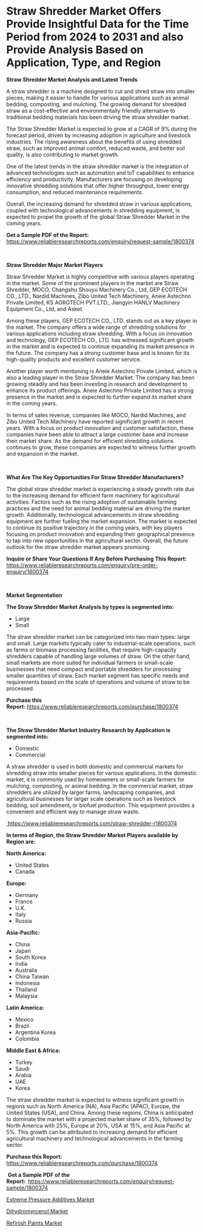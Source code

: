 <p><h1>Straw Shredder Market Offers Provide Insightful Data for the Time Period from 2024 to 2031 and also Provide Analysis Based on Application, Type, and Region</h1></p><p><strong>Straw Shredder Market Analysis and Latest Trends</strong></p>
<p><p>A straw shredder is a machine designed to cut and shred straw into smaller pieces, making it easier to handle for various applications such as animal bedding, composting, and mulching. The growing demand for shredded straw as a cost-effective and environmentally friendly alternative to traditional bedding materials has been driving the straw shredder market.</p><p>The Straw Shredder Market is expected to grow at a CAGR of 9% during the forecast period, driven by increasing adoption in agriculture and livestock industries. The rising awareness about the benefits of using shredded straw, such as improved animal comfort, reduced waste, and better soil quality, is also contributing to market growth.</p><p>One of the latest trends in the straw shredder market is the integration of advanced technologies such as automation and IoT capabilities to enhance efficiency and productivity. Manufacturers are focusing on developing innovative shredding solutions that offer higher throughput, lower energy consumption, and reduced maintenance requirements.</p><p>Overall, the increasing demand for shredded straw in various applications, coupled with technological advancements in shredding equipment, is expected to propel the growth of the global Straw Shredder Market in the coming years.</p></p>
<p><strong>Get a Sample PDF of the Report:&nbsp;</strong> <a href="https://www.reliableresearchreports.com/enquiry/request-sample/1800374">https://www.reliableresearchreports.com/enquiry/request-sample/1800374</a></p>
<p>&nbsp;</p>
<p><strong>Straw Shredder Major Market Players</strong></p>
<p><p>Straw Shredder Market is highly competitive with various players operating in the market. Some of the prominent players in the market are Straw Shredder, MOCO, Changshu Shouyu Machinery Co., Ltd, GEP ECOTECH CO., LTD., Nardid Machines, Zibo United Tech Machinery, Aneie Astechno Private Limited, KS AGROTECH PVT.LTD., Jiangyin HANLV Machinery Equipment Co., Ltd, and Asket.</p><p>Among these players, GEP ECOTECH CO., LTD. stands out as a key player in the market. The company offers a wide range of shredding solutions for various applications including straw shredding. With a focus on innovation and technology, GEP ECOTECH CO., LTD. has witnessed significant growth in the market and is expected to continue expanding its market presence in the future. The company has a strong customer base and is known for its high-quality products and excellent customer service.</p><p>Another player worth mentioning is Aneie Astechno Private Limited, which is also a leading player in the Straw Shredder Market. The company has been growing steadily and has been investing in research and development to enhance its product offerings. Aneie Astechno Private Limited has a strong presence in the market and is expected to further expand its market share in the coming years.</p><p>In terms of sales revenue, companies like MOCO, Nardid Machines, and Zibo United Tech Machinery have reported significant growth in recent years. With a focus on product innovation and customer satisfaction, these companies have been able to attract a large customer base and increase their market share. As the demand for efficient shredding solutions continues to grow, these companies are expected to witness further growth and expansion in the market.</p></p>
<p>&nbsp;</p>
<p><strong>What Are The Key Opportunities For Straw Shredder Manufacturers?</strong></p>
<p><p>The global straw shredder market is experiencing a steady growth rate due to the increasing demand for efficient farm machinery for agricultural activities. Factors such as the rising adoption of sustainable farming practices and the need for animal bedding material are driving the market growth. Additionally, technological advancements in straw shredding equipment are further fueling the market expansion. The market is expected to continue its positive trajectory in the coming years, with key players focusing on product innovation and expanding their geographical presence to tap into new opportunities in the agricultural sector. Overall, the future outlook for the straw shredder market appears promising.</p></p>
<p><strong>Inquire or Share Your Questions If Any Before Purchasing This Report:</strong> <a href="https://www.reliableresearchreports.com/enquiry/pre-order-enquiry/1800374">https://www.reliableresearchreports.com/enquiry/pre-order-enquiry/1800374</a></p>
<p>&nbsp;</p>
<p><strong>Market Segmentation</strong></p>
<p><strong>The Straw Shredder Market Analysis by types is segmented into:</strong></p>
<p><ul><li>Large</li><li>Small</li></ul></p>
<p><p>The straw shredder market can be categorized into two main types: large and small. Large markets typically cater to industrial-scale operations, such as farms or biomass processing facilities, that require high-capacity shredders capable of handling large volumes of straw. On the other hand, small markets are more suited for individual farmers or small-scale businesses that need compact and portable shredders for processing smaller quantities of straw. Each market segment has specific needs and requirements based on the scale of operations and volume of straw to be processed.</p></p>
<p><strong>Purchase this Report:&nbsp;</strong><a href="https://www.reliableresearchreports.com/purchase/1800374">https://www.reliableresearchreports.com/purchase/1800374</a></p>
<p>&nbsp;</p>
<p><strong>The Straw Shredder Market Industry Research by Application is segmented into:</strong></p>
<p><ul><li>Domestic</li><li>Commercial</li></ul></p>
<p><p>A straw shredder is used in both domestic and commercial markets for shredding straw into smaller pieces for various applications. In the domestic market, it is commonly used by homeowners or small-scale farmers for mulching, composting, or animal bedding. In the commercial market, straw shredders are utilized by larger farms, landscaping companies, and agricultural businesses for larger scale operations such as livestock bedding, soil amendment, or biofuel production. This equipment provides a convenient and efficient way to manage straw waste.</p></p>
<p><a href="https://www.reliableresearchreports.com/straw-shredder-r1800374">&nbsp;https://www.reliableresearchreports.com/straw-shredder-r1800374</a></p>
<p><strong>In terms of Region, the Straw Shredder Market Players available by Region are:</strong></p>
<p>
    <p> <strong> North America: </strong>
        <ul>
            <li>United States</li>
            <li>Canada</li>
        </ul>
        </p> 
    <p> <strong> Europe: </strong>
        <ul>
            <li>Germany</li>
            <li>France</li>
            <li>U.K.</li>
            <li>Italy</li>
            <li>Russia</li>
        </ul>
        </p> 
    <p> <strong> Asia-Pacific: </strong>
        <ul>
            <li>China</li>
            <li>Japan</li>
            <li>South Korea</li>
            <li>India</li>
            <li>Australia</li>
            <li>China Taiwan</li>
            <li>Indonesia</li>
            <li>Thailand</li>
            <li>Malaysia</li>
        </ul>
        </p> 
    <p> <strong> Latin America: </strong>
        <ul>
            <li>Mexico</li>
            <li>Brazil</li>
            <li>Argentina Korea</li>
            <li>Colombia</li>
        </ul>
        </p> 
    <p> <strong> Middle East & Africa: </strong>
        <ul>
            <li>Turkey</li>
            <li>Saudi</li>
            <li>Arabia</li>
            <li>UAE</li>
            <li>Korea</li>
        </ul>
    </p>
    </p>
<p><p>The straw shredder market is expected to witness significant growth in regions such as North America (NA), Asia Pacific (APAC), Europe, the United States (USA), and China. Among these regions, China is anticipated to dominate the market with a projected market share of 35%, followed by North America with 25%, Europe at 20%, USA at 15%, and Asia Pacific at 5%. This growth can be attributed to increasing demand for efficient agricultural machinery and technological advancements in the farming sector.</p></p>
<p><strong>Purchase this Report: </strong><a href="https://www.reliableresearchreports.com/purchase/1800374">https://www.reliableresearchreports.com/purchase/1800374</a></p>
<p>&nbsp;<strong>Get a Sample PDF of the Report:&nbsp;&nbsp;</strong><a href="https://www.reliableresearchreports.com/enquiry/request-sample/1800374">https://www.reliableresearchreports.com/enquiry/request-sample/1800374</a></p>
<p><strong></strong></p>
<p><p><a href="https://www.linkedin.com/pulse/extreme-pressure-additives-market-research-report-reveals-zyjve?trackingId=OiYE%2FVgMl3NCpdx6w9Z1iQ%3D%3D">Extreme Pressure Additives Market</a></p><p><a href="https://www.linkedin.com/pulse/dihydromyrcenol-market-furnish-information-size-share-ceowe?trackingId=AGNEjPQfk5Wd1Km5qEtmWA%3D%3D">Dihydromyrcenol Market</a></p><p><a href="https://www.linkedin.com/pulse/refinish-paints-market-offer-valuable-insights-size-share-me1de?trackingId=q1EpiDkI%2FLKe0DKUkupUBg%3D%3D">Refinish Paints Market</a></p></p>